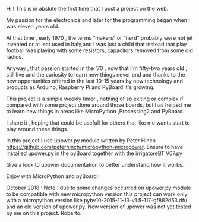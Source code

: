   Hi ! 
  This is in abslute the first time that I post a project on the web.

  My passion for the electronics and later for the programming began when I was eleven years old.
 
  At that time , early 1970 , the terms “makers” or “nerd” probably were not jet invented or 
  at leat  used in Italy,and I was just a child that instead that play football was playing with
  some resistors, capacitors removed from some old radios. 

  Anyway , that passion started in the '70 , now that I'm fifty-two years old , still live and the 
  curiosity to learn new things never end and thanks to the new opportunities offered in the last 
  10-15 years by new technology and products as Arduino, Raspberry Pi and PyBoard
  it's growing.   
   
  This project is a simple weekly timer , nothing of so exiting or complex if compared with 
   some project done around those boards, but has helped me to learn new things in areas like 
   MicroPython ,Processing2 and PyBoard.

   I share it , hoping that could be usefull for others that like me wants start to play around these 
   things. 

   In this project I use upower.py module written by Peter Hinch
    https://github.com/peterhinch/micropython-micropower.
    Ensure to have installed upower.py in the pyBoard together with the irrigatoreBT V07.py 

   Give a look to upower documentation to better understand how it works.

   Enjoy with MicroPython and pyBoard !

   October 2018  : Note : due to some changes occurred on upower.py module to be compatible with new  micropython version
   this project can work only with a micropython version like pybv10-2015-11-13-v1.5-117-gf882d53.dfu and an old version of
   upower.py. New version of upower was not yet tested by me on this project. 
   Roberto.
